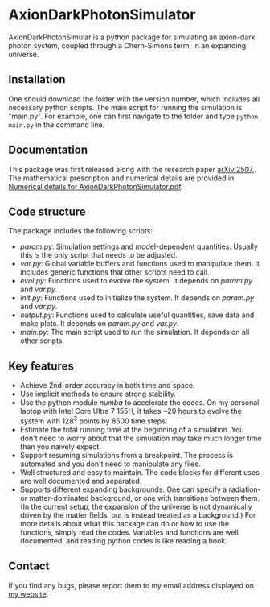 # AxionDarkPhotonSimulator
AxionDarkPhotonSimular is a python package for simulating an axion-dark photon system, coupled through a Chern-Simons term, in an expanding universe.

## Installation
One should download the folder with the version number, which includes all necessary python scripts. The main script for running the simulation is "main.py". For example, one can first navigate to the folder and type `python main.py` in the command line.

## Documentation
This package was first released along with the research paper [arXiv:2507.](...). The mathematical prescription and numerical details are provided in [Numerical details for AxionDarkPhotonSimulator.pdf](...).

## Code structure
The package includes the following scripts:
- *param.py*: Simulation settings and model-dependent quantities. Usually this is the only script that needs to be adjusted.
- *var.py*: Global variable buffers and functions used to manipulate them. It includes generic functions that other scripts need to call.
- *evol.py*: Functions used to evolve the system. It depends on *param.py* and *var.py*.
- *init.py*: Functions used to initialize the system. It depends on *param.py* and *var.py*.
- *output.py*: Functions used to calculate useful quantities, save data and make plots. It depends on *param.py* and *var.py*.
- *main.py*: The main script used to run the simulation. It depends on all other scripts.

## Key features
- Achieve 2nd-order accuracy in both time and space.
- Use implicit methods to ensure strong stability.
- Use the python module *numba* to accelerate the codes. On my personal laptop with Intel Core Ultra 7 155H, it takes ~20 hours to evolve the system with $128^3$ points by 8500 time steps.
- Estimate the total running time at the beginning of a simulation. You don't need to worry about that the simulation may take much longer time than you naively expect.
- Support resuming simulations from a breakpoint. The process is automated and you don't need to manipulate any files.
- Well structured and easy to maintain. The code blocks for different uses are well documented and separated.
- Supports different expanding backgrounds. One can specify a radiation- or matter-dominated background, or one with transitions between them. (In the current setup, the expansion of the universe is not dynamically driven by the matter fields, but is instead treated as a background.)
For more details about what this package can do or how to use the functions, simply read the codes. Variables and functions are well documented, and reading python codes is like reading a book.

## Contact
If you find any bugs, please report them to my email address displayed on [my website](https://hongyi18.github.io/).
